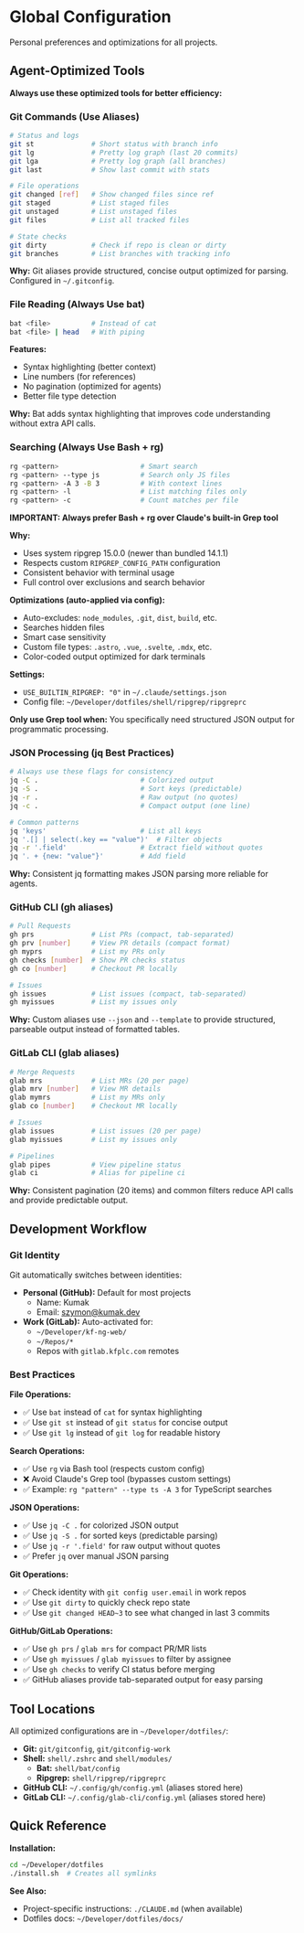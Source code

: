 # Global Configuration

Personal preferences and optimizations for all projects.

## Agent-Optimized Tools

**Always use these optimized tools for better efficiency:**

### Git Commands (Use Aliases)
```bash
# Status and logs
git st              # Short status with branch info
git lg              # Pretty log graph (last 20 commits)
git lga             # Pretty log graph (all branches)
git last            # Show last commit with stats

# File operations
git changed [ref]   # Show changed files since ref
git staged          # List staged files
git unstaged        # List unstaged files
git files           # List all tracked files

# State checks
git dirty           # Check if repo is clean or dirty
git branches        # List branches with tracking info
```

**Why:** Git aliases provide structured, concise output optimized for parsing. Configured in `~/.gitconfig`.

### File Reading (Always Use bat)
```bash
bat <file>          # Instead of cat
bat <file> | head   # With piping
```

**Features:**
- Syntax highlighting (better context)
- Line numbers (for references)
- No pagination (optimized for agents)
- Better file type detection

**Why:** Bat adds syntax highlighting that improves code understanding without extra API calls.

### Searching (Always Use Bash + rg)
```bash
rg <pattern>                    # Smart search
rg <pattern> --type js          # Search only JS files
rg <pattern> -A 3 -B 3          # With context lines
rg <pattern> -l                 # List matching files only
rg <pattern> -c                 # Count matches per file
```

**IMPORTANT: Always prefer Bash + rg over Claude's built-in Grep tool**

**Why:**
- Uses system ripgrep 15.0.0 (newer than bundled 14.1.1)
- Respects custom `RIPGREP_CONFIG_PATH` configuration
- Consistent behavior with terminal usage
- Full control over exclusions and search behavior

**Optimizations (auto-applied via config):**
- Auto-excludes: `node_modules`, `.git`, `dist`, `build`, etc.
- Searches hidden files
- Smart case sensitivity
- Custom file types: `.astro`, `.vue`, `.svelte`, `.mdx`, etc.
- Color-coded output optimized for dark terminals

**Settings:**
- `USE_BUILTIN_RIPGREP: "0"` in `~/.claude/settings.json`
- Config file: `~/Developer/dotfiles/shell/ripgrep/ripgreprc`

**Only use Grep tool when:** You specifically need structured JSON output for programmatic processing.

### JSON Processing (jq Best Practices)
```bash
# Always use these flags for consistency
jq -C .                         # Colorized output
jq -S .                         # Sort keys (predictable)
jq -r .                         # Raw output (no quotes)
jq -c .                         # Compact output (one line)

# Common patterns
jq 'keys'                       # List all keys
jq '.[] | select(.key == "value")'  # Filter objects
jq -r '.field'                  # Extract field without quotes
jq '. + {new: "value"}'         # Add field
```

**Why:** Consistent jq formatting makes JSON parsing more reliable for agents.

### GitHub CLI (gh aliases)
```bash
# Pull Requests
gh prs              # List PRs (compact, tab-separated)
gh prv [number]     # View PR details (compact format)
gh myprs            # List my PRs only
gh checks [number]  # Show PR checks status
gh co [number]      # Checkout PR locally

# Issues
gh issues           # List issues (compact, tab-separated)
gh myissues         # List my issues only
```

**Why:** Custom aliases use `--json` and `--template` to provide structured, parseable output instead of formatted tables.

### GitLab CLI (glab aliases)
```bash
# Merge Requests
glab mrs            # List MRs (20 per page)
glab mrv [number]   # View MR details
glab mymrs          # List my MRs only
glab co [number]    # Checkout MR locally

# Issues
glab issues         # List issues (20 per page)
glab myissues       # List my issues only

# Pipelines
glab pipes          # View pipeline status
glab ci             # Alias for pipeline ci
```

**Why:** Consistent pagination (20 items) and common filters reduce API calls and provide predictable output.

## Development Workflow

### Git Identity
Git automatically switches between identities:
- **Personal (GitHub):** Default for most projects
  - Name: Kumak
  - Email: szymon@kumak.dev
- **Work (GitLab):** Auto-activated for:
  - `~/Developer/kf-ng-web/`
  - `~/Repos/*`
  - Repos with `gitlab.kfplc.com` remotes

### Best Practices

**File Operations:**
- ✅ Use `bat` instead of `cat` for syntax highlighting
- ✅ Use `git st` instead of `git status` for concise output
- ✅ Use `git lg` instead of `git log` for readable history

**Search Operations:**
- ✅ Use `rg` via Bash tool (respects custom config)
- ❌ Avoid Claude's Grep tool (bypasses custom settings)
- ✅ Example: `rg "pattern" --type ts -A 3` for TypeScript searches

**JSON Operations:**
- ✅ Use `jq -C .` for colorized JSON output
- ✅ Use `jq -S .` for sorted keys (predictable parsing)
- ✅ Use `jq -r '.field'` for raw output without quotes
- ✅ Prefer `jq` over manual JSON parsing

**Git Operations:**
- ✅ Check identity with `git config user.email` in work repos
- ✅ Use `git dirty` to quickly check repo state
- ✅ Use `git changed HEAD~3` to see what changed in last 3 commits

**GitHub/GitLab Operations:**
- ✅ Use `gh prs` / `glab mrs` for compact PR/MR lists
- ✅ Use `gh myissues` / `glab myissues` to filter by assignee
- ✅ Use `gh checks` to verify CI status before merging
- ✅ GitHub aliases provide tab-separated output for easy parsing

## Tool Locations

All optimized configurations are in `~/Developer/dotfiles/`:
- **Git:** `git/gitconfig`, `git/gitconfig-work`
- **Shell:** `shell/.zshrc` and `shell/modules/`
  - **Bat:** `shell/bat/config`
  - **Ripgrep:** `shell/ripgrep/ripgreprc`
- **GitHub CLI:** `~/.config/gh/config.yml` (aliases stored here)
- **GitLab CLI:** `~/.config/glab-cli/config.yml` (aliases stored here)

## Quick Reference

**Installation:**
```bash
cd ~/Developer/dotfiles
./install.sh  # Creates all symlinks
```

**See Also:**
- Project-specific instructions: `./CLAUDE.md` (when available)
- Dotfiles docs: `~/Developer/dotfiles/docs/`
